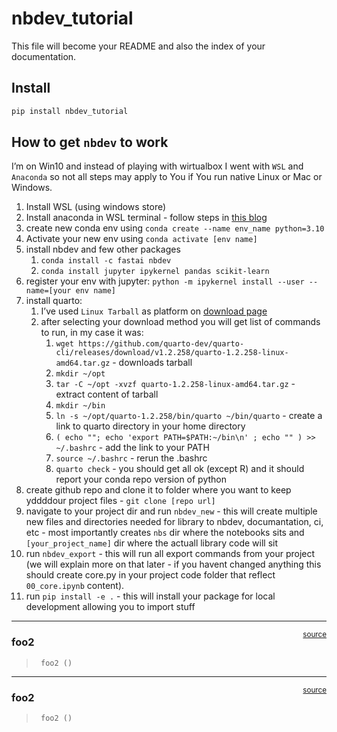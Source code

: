 nbdev_tutorial
================

<!-- WARNING: THIS FILE WAS AUTOGENERATED! DO NOT EDIT! -->

This file will become your README and also the index of your
documentation.

## Install

``` sh
pip install nbdev_tutorial
```

## How to get `nbdev` to work

I’m on Win10 and instead of playing with wirtualbox I went with `WSL`
and `Anaconda` so not all steps may apply to You if You run native Linux
or Mac or Windows.

1.  Install WSL (using windows store)
2.  Install anaconda in WSL terminal - follow steps in [this
    blog](https://emilykauffman.com/blog/install-anaconda-on-wsl)
3.  create new conda env using
    `conda create --name env_name python=3.10`
4.  Activate your new env using `conda activate [env name]`
5.  install nbdev and few other packages
    1.  `conda install -c fastai nbdev`
    2.  `conda install jupyter ipykernel pandas scikit-learn`
6.  register your env with jupyter:
    `python -m ipykernel install --user --name=[your env name]`
7.  install quarto:
    1.  I’ve used `Linux Tarball` as platform on [download
        page](https://quarto.org/docs/download/)
    2.  after selecting your download method you will get list of
        commands to run, in my case it was:
        1.  `wget https://github.com/quarto-dev/quarto-cli/releases/download/v1.2.258/quarto-1.2.258-linux-amd64.tar.gz` -
            downloads tarball
        2.  `mkdir ~/opt`
        3.  `tar -C ~/opt -xvzf quarto-1.2.258-linux-amd64.tar.gz` -
            extract content of tarball
        4.  `mkdir ~/bin`
        5.  `ln -s ~/opt/quarto-1.2.258/bin/quarto ~/bin/quarto` -
            create a link to quarto directory in your home directory
        6.  `( echo ""; echo 'export PATH=$PATH:~/bin\n' ; echo "" ) >> ~/.bashrc` -
            add the link to your PATH
        7.  `source ~/.bashrc` - rerun the .bashrc
        8.  `quarto check` - you should get all ok (except R) and it
            should report your conda repo version of python
8.  create github repo and clone it to folder where you want to keep
    yddddour project files - `git clone [repo url]`
9.  navigate to your project dir and run `nbdev_new` - this will create
    multiple new files and directories needed for library to nbdev,
    documantation, ci, etc - most importantly creates `nbs` dir where
    the notebooks sits and `[your_project_name]` dir where the actuall
    library code will sit
10. run `nbdev_export` - this will run all export commands from your
    project (we will explain more on that later - if you havent changed
    anything this should create core.py in your project code folder that
    reflect `00_core.ipynb` content).
11. run `pip install -e .` - this will install your package for local
    development allowing you to import stuff

------------------------------------------------------------------------

<a
href="https://github.com/Tetlanesh/nbdev_tutorial/blob/main/nbdev_tutorial/core.py#LNone"
target="_blank" style="float:right; font-size:smaller">source</a>

### foo2

>      foo2 ()

------------------------------------------------------------------------

<a
href="https://github.com/Tetlanesh/nbdev_tutorial/blob/main/nbdev_tutorial/core.py#LNone"
target="_blank" style="float:right; font-size:smaller">source</a>

### foo2

>      foo2 ()
